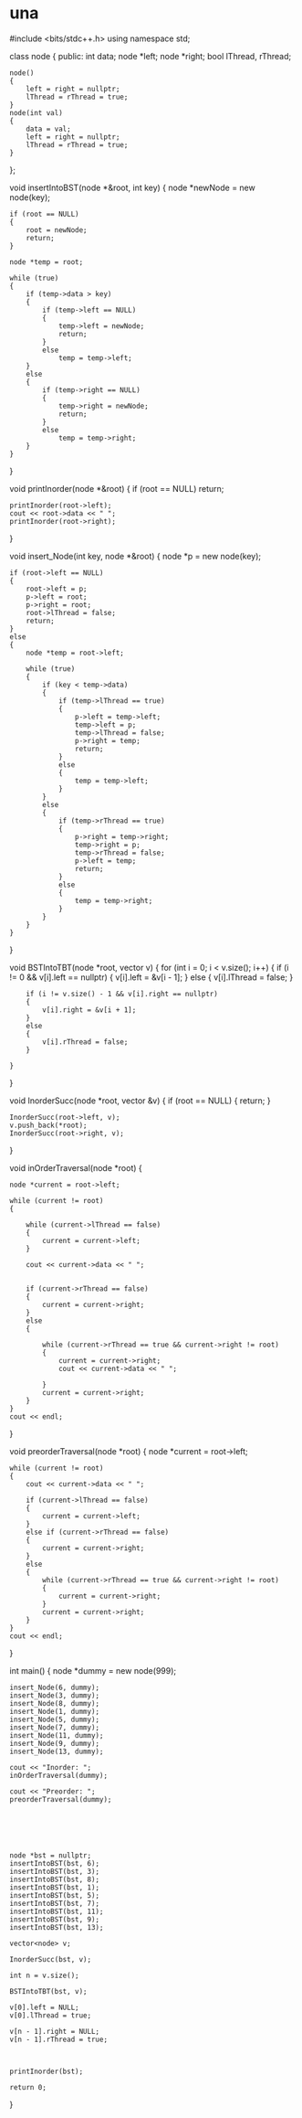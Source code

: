 # una

#include <bits/stdc++.h>
using namespace std;

class node
{
    public:
    int data;
    node *left;
    node *right;
    bool lThread, rThread;

    node()
    {
        left = right = nullptr;
        lThread = rThread = true;
    }
    node(int val)
    {
        data = val;
        left = right = nullptr;
        lThread = rThread = true;
    }
};





void insertIntoBST(node *&root, int key)
{
    node *newNode = new node(key);

    if (root == NULL)
    {
        root = newNode;
        return;
    }

    node *temp = root;

    while (true)
    {
        if (temp->data > key)
        {
            if (temp->left == NULL)
            {
                temp->left = newNode;
                return;
            }
            else
                temp = temp->left;
        }
        else
        {
            if (temp->right == NULL)
            {
                temp->right = newNode;
                return;
            }
            else
                temp = temp->right;
        }
    }
}





void printInorder(node *&root)
{
    if (root == NULL)
        return;

    printInorder(root->left);
    cout << root->data << " ";
    printInorder(root->right);
}







void insert_Node(int key, node *&root)
{
    node *p = new node(key);

    if (root->left == NULL)
    {
        root->left = p;
        p->left = root;
        p->right = root;
        root->lThread = false;
        return;
    }
    else
    {
        node *temp = root->left;

        while (true)
        {
            if (key < temp->data)
            {
                if (temp->lThread == true)
                {
                    p->left = temp->left;
                    temp->left = p;
                    temp->lThread = false;
                    p->right = temp;
                    return;
                }
                else
                {
                    temp = temp->left;
                }
            }
            else
            {
                if (temp->rThread == true)
                {
                    p->right = temp->right;
                    temp->right = p;
                    temp->rThread = false;
                    p->left = temp;
                    return;
                }
                else
                {
                    temp = temp->right;
                }
            }
        }
    }
}











void BSTIntoTBT(node *root, vector<node> v)
{
    for (int i = 0; i < v.size(); i++)
    {
        if (i != 0 && v[i].left == nullptr)
        {
            v[i].left = &v[i - 1];
        }
        else
        {
            v[i].lThread = false;
        }

        if (i != v.size() - 1 && v[i].right == nullptr)
        {
            v[i].right = &v[i + 1];
        }
        else
        {
            v[i].rThread = false;
        }

    }
}



void InorderSucc(node *root, vector<node> &v)
{
    if (root == NULL)
    {
        return;
    }

    InorderSucc(root->left, v);
    v.push_back(*root);
    InorderSucc(root->right, v);
}






void inOrderTraversal(node *root)
{

    node *current = root->left;

    while (current != root)
    {

        while (current->lThread == false)
        {
            current = current->left;
        }

        cout << current->data << " ";
    

        if (current->rThread == false)
        {
            current = current->right;
        }
        else
        {

            while (current->rThread == true && current->right != root)
            {
                current = current->right;
                cout << current->data << " ";
               
            }
            current = current->right;
        }
    }
    cout << endl;
}

void preorderTraversal(node *root)
{
    node *current = root->left;

    while (current != root)
    {
        cout << current->data << " ";

        if (current->lThread == false)
        {
            current = current->left;
        }
        else if (current->rThread == false)
        {
            current = current->right;
        }
        else
        {
            while (current->rThread == true && current->right != root)
            {
                current = current->right;
            }
            current = current->right;
        }
    }
    cout << endl;
}


int main()
{
    node *dummy = new node(999);

    insert_Node(6, dummy);
    insert_Node(3, dummy);
    insert_Node(8, dummy);
    insert_Node(1, dummy);
    insert_Node(5, dummy);
    insert_Node(7, dummy);
    insert_Node(11, dummy);
    insert_Node(9, dummy);
    insert_Node(13, dummy);

    cout << "Inorder: ";
    inOrderTraversal(dummy);

    cout << "Preorder: ";
    preorderTraversal(dummy);






    node *bst = nullptr;
    insertIntoBST(bst, 6);
    insertIntoBST(bst, 3);
    insertIntoBST(bst, 8);
    insertIntoBST(bst, 1);
    insertIntoBST(bst, 5);
    insertIntoBST(bst, 7);
    insertIntoBST(bst, 11);
    insertIntoBST(bst, 9);
    insertIntoBST(bst, 13);

    vector<node> v;

    InorderSucc(bst, v);

    int n = v.size();
   
    BSTIntoTBT(bst, v);

    v[0].left = NULL;
    v[0].lThread = true;

    v[n - 1].right = NULL;
    v[n - 1].rThread = true;



    printInorder(bst);

    return 0;

    
}
